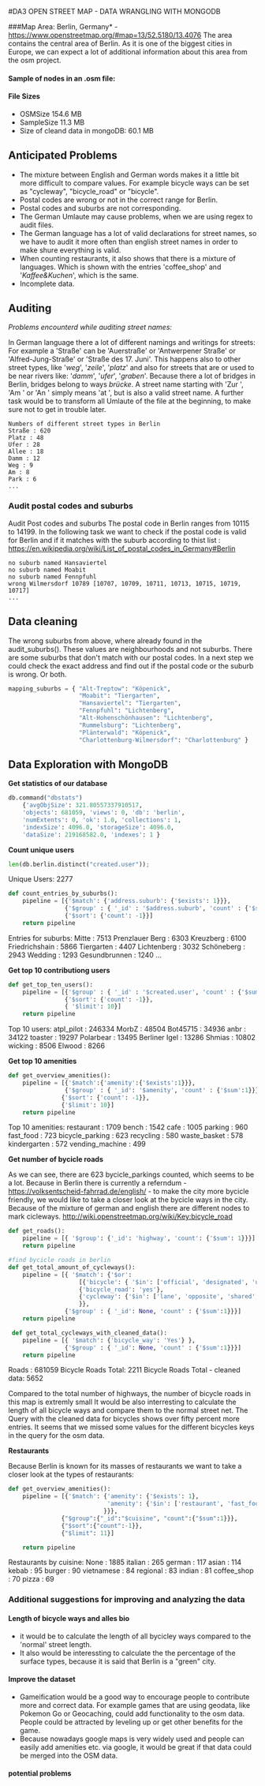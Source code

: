 
#DA3 OPEN STREET MAP - DATA WRANGLING WITH MONGODB

###Map Area: Berlin, Germany* - https://www.openstreetmap.org/#map=13/52.5180/13.4076
The area contains the central area of Berlin. As it is one of the biggest cities in Europe, we can expect a lot of additional information about this area from the osm project.

#### Sample of nodes in an .osm file:
<node id="302864488" visible="true" version="7" changeset="36059354" timestamp="2015-12-20T06:35:42Z" user="atpl_pilot" uid="881429" lat="52.5259586" lon="13.3894424">
  <tag k="addr:city" v="Berlin"/>
  <tag k="addr:country" v="DE"/>
  <tag k="addr:housenumber" v="45"/>
  <tag k="addr:postcode" v="10117"/>
  <tag k="addr:street" v="Oranienburger Straße"/>
  <tag k="addr:suburb" v="Mitte"/>
  <tag k="amenity" v="restaurant"/>
 </node>
 
 <way id="5090250" visible="true" timestamp="2009-01-19T19:07:25Z" version="8" changeset="816806" user="Blumpsy" uid="64226">
    <nd ref="333725776"/>
    <nd ref="823771"/>
    <tag k="highway" v="residential"/>
    <tag k="name" v="Clipstone Street"/>
    <tag k="oneway" v="yes"/>
  </way>

#### File Sizes
  - OSMSize 154.6 MB
  - SampleSize 11.3 MB
  - Size of cleand data in mongoDB: 60.1 MB

## Anticipated Problems
 - The mixture between English and German words makes it a little bit more difficult to compare values. For example bicycle ways can be set as "cycleway", "bicycle_road" or "bicycle".
 - Postal codes are wrong or not in the correct range for Berlin. 
 - Postal codes and suburbs are not corresponding.
 - The German Umlaute may cause problems, when we are using regex to audit files.
 - The German language has a lot of valid declarations for street names, so we have to audit it more often than english street names in order to make shure everything is valid.
 - When counting restaurants, it also shows that there is a mixture of languages. Which is shown with the entries 'coffee_shop' and '*Kaffee&Kuchen*', which is the same.
 - Incomplete data. 

## Auditing

*Problems encounterd while auditing street names:*

   In German language there a lot of different namings and writings for streets: For example a 'Straße' can be 'Auerstraße' or     'Antwerpener Straße' or 'Alfred-Jung-Straße' or 'Straße des 17. Juni'. This happens also to other street types, like              '*weg*', '*zeile*', '*platz*' and also for streets that are or used to be near rivers like: '*damm*', '*ufer*', '*graben*'.
   Because there a lot of bridges in Berlin, bridges belong to ways *brücke*. 
   A street name starting with 'Zur ', 'Am ' or 'An ' simply means 'at ', but is also a valid street name. 
   A further task would be to transform all Umlaute of the file at the beginning, to make sure not to get in trouble later.

    Numbers of different street types in Berlin
    Straße : 620
    Platz : 48
    Ufer : 28
    Allee : 18
    Damm : 12
    Weg : 9
    Am : 8
    Park : 6
    ...

### Audit postal codes and suburbs

Audit Post codes and suburbs The postal code in Berlin ranges from 10115 to 14199.
In the following task we want to check if the postal code is valid for Berlin and if 
it matches with the suburb according to thist list : 
https://en.wikipedia.org/wiki/List_of_postal_codes_in_Germany#Berlin
 
    no suburb named Hansaviertel
    no suburb named Moabit
    no suburb named Fennpfuhl
    wrong Wilmersdorf 10789 [10707, 10709, 10711, 10713, 10715, 10719, 10717]
    ...

## Data cleaning

The wrong suburbs from above, where already found in the audit_suburbs(). These values are neighbourhoods and not suburbs.
There are some suburbs that don't match with our postal codes.
In a next step we could check the exact address and find out if the postal code or the suburb is wrong. Or both.

```python
mapping_suburbs = { "Alt-Treptow": "Köpenick",
                    "Moabit": "Tiergarten",
                    "Hansaviertel": "Tiergarten",
                    "Fennpfuhl": "Lichtenberg",
                    "Alt-Hohenschönhausen": "Lichtenberg",
                    "Rummelsburg": "Lichtenberg",
                    "Plänterwald": "Köpenick",
                    "Charlottenburg-Wilmersdorf": "Charlottenburg" }
```

## Data Exploration with MongoDB

**Get statistics of our database**
```python
db.command("dbstats")
    {'avgObjSize': 321.80557337910517,
    'objects': 681059, 'views': 0, 'db': 'berlin',
    'numExtents': 0, 'ok': 1.0, 'collections': 1,
    'indexSize': 4096.0, 'storageSize': 4096.0,
    'dataSize': 219168582.0, 'indexes': 1 }
 ```   

**Count unique users**
```python
len(db.berlin.distinct("created.user"));
 ```  
Unique Users: 2277

```python    
def count_entries_by_suburbs():
    pipeline = [{'$match': {'address.suburb': {'$exists': 1}}},
                {'$group' : { '_id' : '$address.suburb', 'count' : {'$sum' : 1}}},       
                {'$sort': {'count': -1}}]
    return pipeline
```
 
Entries for suburbs:
Mitte : 7513
Prenzlauer Berg : 6303
Kreuzberg : 6100
Friedrichshain : 5866
Tiergarten : 4407
Lichtenberg : 3032
Schöneberg : 2943
Wedding : 1293
Gesundbrunnen : 1240
...


**Get top 10 contributiong users**
```python 
def get_top_ten_users():
    pipeline = [{'$group' : { '_id' : '$created.user', 'count' : {'$sum' : 1}}},       
                {'$sort': {'count': -1}},
                { '$limit': 10}]
    return pipeline
```

Top 10 users:
atpl_pilot : 246334
MorbZ : 48504
Bot45715 : 34936
anbr : 34122
toaster : 19297
Polarbear : 13495
Berliner Igel : 13286
Shmias : 10802
wicking : 8506
Elwood : 8266


**Get top 10 amenities**
```python 
def get_overview_amenities():
    pipeline = [{'$match':{'amenity':{'$exists':1}}},
                {'$group' : { '_id': '$amenity', 'count' : {'$sum':1}}},
               {'$sort': {'count': -1}},
               {'$limit': 10}]
    return pipeline
```

Top 10 amenities:
restaurant : 1709
bench : 1542
cafe : 1005
parking : 960
fast_food : 723
bicycle_parking : 623
recycling : 580
waste_basket : 578
kindergarten : 572
vending_machine : 499
  

**Get number of bycicle roads**

As we can see, there are 623 bycicle_parkings counted, which seems to be a lot. 
Because in Berlin there is currently a referndum  - https://volksentscheid-fahrrad.de/english/ - to make the city more bycicle friendly, we would like to take a closer look at the bycicle ways in the city.
Because of the mixture of german and english there are different nodes to mark cicleways.
 http://wiki.openstreetmap.org/wiki/Key:bicycle_road

```python 
def get_roads():
    pipeline = [{ '$group': {'_id': 'highway', 'count': {'$sum': 1}}}]
    return pipeline

#find bycicle roads in berlin
def get_total_amount_of_cycleways():   
    pipeline = [{ '$match': {'$or':
                    [{'bicycle': { '$in': ['official', 'designated', 'use_sidepath']}},
                    {'bicycle_road': 'yes'},
                    {'cycleway': {'$in': ['lane', 'opposite', 'shared', 'share_busway', 'track']}}]
                    }},
                {'$group' : { '_id': None, 'count' : {'$sum':1}}}] 
    return pipeline

 def get_total_cycleways_with_cleaned_data():
    pipeline = [{ '$match': {'bicycle_way': 'Yes'} },
                {'$group' : { '_id': None, 'count' : {'$sum':1}}}] 
    return pipeline   
```

Roads : 681059
Bicycle Roads Total: 2211
Bicycle Roads Total - cleaned data: 5652


Compared to the total number of highways, the number of bicycle roads in this map is extremly small
It would be also interresting to calculate the length of all bicycle ways and compare them to the normal street net. 
The Query with the cleaned data for bicycles shows over fifty percent more entries. It seems that we missed some values for the different bicycles keys in the query for the osm data.

**Restaurants**

Because Berlin is known for its masses of restaurants we want to take a closer look at the types of restaurants:

```python 
def get_overview_amenities():
    pipeline = [{'$match': {'amenity': {'$exists': 1}, 
                            'amenity': {'$in': ['restaurant', 'fast_food', 'food_court', 'biergarten', 'bar', 'bbq', 'cafe'] 
                           }}},
               {"$group":{"_id":"$cuisine", "count":{"$sum":1}}},
               {"$sort":{"count":-1}},
               {"$limit": 11}]

    return pipeline
```

Restaurants by cuisine:
None : 1885
italian : 265
german : 117
asian : 114
kebab : 95
burger : 90
vietnamese : 84
regional : 83
indian : 81
coffee_shop : 70
pizza : 69


### Additional suggestions for improving and analyzing the data

#### Length of bicycle ways and alles bio

- it would be to calculate the length of all bycicley ways compared to the 'normal' street length. 
- It also would be interessting to calculate the the percentage of the surface types, because it is said that Berlin is a "green" city.

#### Improve the dataset
- Gameification would be a good way to encourage people to contribute more and correct data. For example games that are using geodata, like Pokemon Go or Geocaching,
    could add functionality to the osm data. People could be attracted by leveling up or get other benefits for the game.  
- Because nowadays google maps is very widely used and people can easily add amenities etc. via google, it would be great if that data could be merged into the OSM data.

#### potential problems


